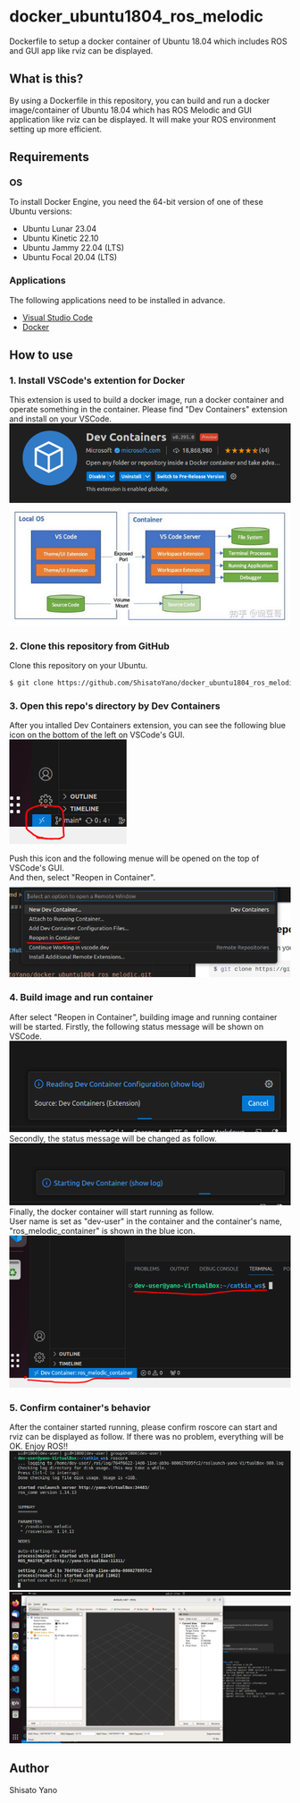 # docker_ubuntu1804_ros_melodic
Dockerfile to setup a docker container of Ubuntu 18.04 which includes ROS and GUI app like rviz can be displayed.  

## What is this?
By using a Dockerfile in this repository, you can build and run a docker image/container of Ubuntu 18.04 which has ROS Melodic and GUI application like rviz can be displayed. It will make your ROS environment setting up more efficient.  

## Requirements
### OS
To install Docker Engine, you need the 64-bit version of one of these Ubuntu versions:  
* Ubuntu Lunar 23.04
* Ubuntu Kinetic 22.10
* Ubuntu Jammy 22.04 (LTS)
* Ubuntu Focal 20.04 (LTS)

### Applications
The following applications need to be installed in advance.  
* [Visual Studio Code](https://code.visualstudio.com/)
* [Docker](https://www.docker.com/)

## How to use
### 1. Install VSCode's extention for Docker
This extension is used to build a docker image, run a docker container and operate something in the container. Please find "Dev Containers" extension and install on your VSCode.  
![](images/dev_container.PNG)  
![](images/vscode_server.PNG)

### 2. Clone this repository from GitHub
Clone this repository on your Ubuntu.  
```bash
$ git clone https://github.com/ShisatoYano/docker_ubuntu1804_ros_melodic.git
```

### 3. Open this repo's directory by Dev Containers
After you intalled Dev Containers extension, you can see the following blue icon on the bottom of the left on VSCode's GUI.  
![](images/blue_icon.PNG)  

Push this icon and the following menue will be opened on the top of VSCode's GUI.  
And then, select "Reopen in Container". 
![](images/reopen_container.PNG)  

### 4. Build image and run container
After select "Reopen in Container", building image and running container will be started. Firstly, the following status message will be shown on VSCode.  
![](images/read_config.PNG)  
Secondly, the status message will be changed as follow.  
![](images/starting.PNG)  
Finally, the docker container will start running as follow.  
User name is set as "dev-user" in the container and the container's name, "ros_melodic_container" is shown in the blue icon.  
![](images/dev-user.PNG)  

### 5. Confirm container's behavior
After the container started running, please confirm roscore can start and rviz can be displayed as follow. If there was no problem, everything will be OK. Enjoy ROS!!  
![](images/roscore.PNG)  
![](images/rviz.PNG)  

## Author
Shisato Yano